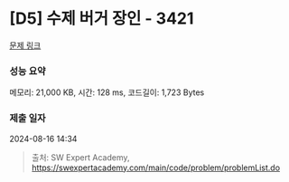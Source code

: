 # [D5] 수제 버거 장인 - 3421 

[문제 링크](https://swexpertacademy.com/main/code/problem/problemDetail.do?contestProbId=AWErcQmKy6kDFAXi) 

### 성능 요약

메모리: 21,000 KB, 시간: 128 ms, 코드길이: 1,723 Bytes

### 제출 일자

2024-08-16 14:34



> 출처: SW Expert Academy, https://swexpertacademy.com/main/code/problem/problemList.do